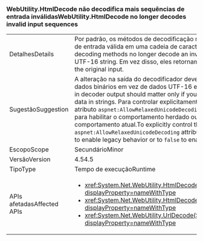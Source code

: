 ### <a name="webutilityhtmldecode-no-longer-decodes-invalid-input-sequences"></a><span data-ttu-id="a41d2-101">WebUtility.HtmlDecode não decodifica mais sequências de entrada inválidas</span><span class="sxs-lookup"><span data-stu-id="a41d2-101">WebUtility.HtmlDecode no longer decodes invalid input sequences</span></span>

|   |   |
|---|---|
|<span data-ttu-id="a41d2-102">Detalhes</span><span class="sxs-lookup"><span data-stu-id="a41d2-102">Details</span></span>|<span data-ttu-id="a41d2-103">Por padrão, os métodos de decodificação não decodificam mais uma sequência de entrada válida em uma cadeia de caracteres UTF-16 inválida.</span><span class="sxs-lookup"><span data-stu-id="a41d2-103">By default, decoding methods no longer decode an invalid input sequence into an invalid UTF-16 string.</span></span> <span data-ttu-id="a41d2-104">Em vez disso, eles retornam a entrada original.</span><span class="sxs-lookup"><span data-stu-id="a41d2-104">Instead, they return the original input.</span></span>|
|<span data-ttu-id="a41d2-105">Sugestão</span><span class="sxs-lookup"><span data-stu-id="a41d2-105">Suggestion</span></span>|<span data-ttu-id="a41d2-106">A alteração na saída do decodificador deve importar somente se você armazenar dados binários em vez de dados UTF-16 em cadeias de caracteres.</span><span class="sxs-lookup"><span data-stu-id="a41d2-106">The change in decoder output should matter only if you store binary data instead of UTF-16 data in strings.</span></span> <span data-ttu-id="a41d2-107">Para controlar explicitamente esse comportamento, defina o atributo <code>aspnet:AllowRelaxedUnicodeDecoding</code> do elemento [appSettings](~/docs/framework/configure-apps/file-schema/appsettings/index.md) como <code>true</code> para habilitar o comportamento herdado ou como <code>false</code> para habilitar o comportamento atual.</span><span class="sxs-lookup"><span data-stu-id="a41d2-107">To explicitly control this behavior, set the <code>aspnet:AllowRelaxedUnicodeDecoding</code> attribute of the [appSettings](~/docs/framework/configure-apps/file-schema/appsettings/index.md) element to <code>true</code> to enable legacy behavior or to <code>false</code> to enable the current behavior.</span></span>|
|<span data-ttu-id="a41d2-108">Escopo</span><span class="sxs-lookup"><span data-stu-id="a41d2-108">Scope</span></span>|<span data-ttu-id="a41d2-109">Secundário</span><span class="sxs-lookup"><span data-stu-id="a41d2-109">Minor</span></span>|
|<span data-ttu-id="a41d2-110">Versão</span><span class="sxs-lookup"><span data-stu-id="a41d2-110">Version</span></span>|<span data-ttu-id="a41d2-111">4.5</span><span class="sxs-lookup"><span data-stu-id="a41d2-111">4.5</span></span>|
|<span data-ttu-id="a41d2-112">Tipo</span><span class="sxs-lookup"><span data-stu-id="a41d2-112">Type</span></span>|<span data-ttu-id="a41d2-113">Tempo de execução</span><span class="sxs-lookup"><span data-stu-id="a41d2-113">Runtime</span></span>|
|<span data-ttu-id="a41d2-114">APIs afetadas</span><span class="sxs-lookup"><span data-stu-id="a41d2-114">Affected APIs</span></span>|<ul><li><xref:System.Net.WebUtility.HtmlDecode(System.String)?displayProperty=nameWithType></li><li><xref:System.Net.WebUtility.HtmlDecode(System.String,System.IO.TextWriter)?displayProperty=nameWithType></li><li><xref:System.Net.WebUtility.UrlDecode(System.String)?displayProperty=nameWithType></li></ul>|

